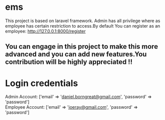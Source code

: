 # ems
This project is based on laravel framework.
Admin has all privilege where as employee has certain restriction to access.By default You can register as an employee:
http://127.0.0.1:8000/register

## You can engage in this project to make this more advanced and you can add new features.You contribution will be highly appreciated !!

# Login credentials
Admin Account: ['email' => 'daniel.borngreat@gmail.com', 'password' => 'password'] <br>
Employee Account: ['email' => 'joeray@gmail.com', 'password' => 'password'] 


